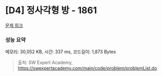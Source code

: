 # [D4] 정사각형 방 - 1861 

[문제 링크](https://swexpertacademy.com/main/code/problem/problemDetail.do?contestProbId=AV5LtJYKDzsDFAXc) 

### 성능 요약

메모리: 30,052 KB, 시간: 337 ms, 코드길이: 1,873 Bytes



> 출처: SW Expert Academy, https://swexpertacademy.com/main/code/problem/problemList.do